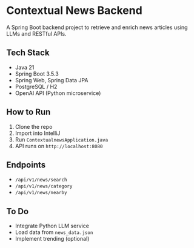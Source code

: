# Contextual News Backend

A Spring Boot backend project to retrieve and enrich news articles using LLMs and RESTful APIs.

## Tech Stack
- Java 21
- Spring Boot 3.5.3
- Spring Web, Spring Data JPA
- PostgreSQL / H2
- OpenAI API (Python microservice)

## How to Run
1. Clone the repo
2. Import into IntelliJ
3. Run `ContextualnewsApplication.java`
4. API runs on `http://localhost:8080`

## Endpoints
- `/api/v1/news/search`
- `/api/v1/news/category`
- `/api/v1/news/nearby`

## To Do
- Integrate Python LLM service
- Load data from `news_data.json`
- Implement trending (optional)